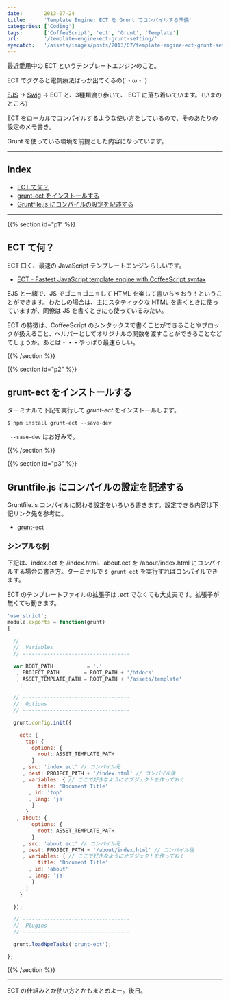 ```yaml
---
date:       2013-07-24
title:      'Template Engine: ECT を Grunt でコンパイルする準備'
categories: ['Coding']
tags:       ['CoffeeScript', 'ect', 'Grunt', 'Template']
url:        '/template-engine-ect-grunt-setting/'
eyecatch:   '/assets/images/posts/2013/07/template-engine-ect-grunt-setting/eyecatch.png'
---
```


最近愛用中の ECT というテンプレートエンジンのこと。

ECT でググると電気療法ばっか出てくるの(´・ω・`)

[EJS](http://embeddedjs.com/) -&gt; [Swig](http://paularmstrong.github.io/swig/) -&gt; ECT と、3種類渡り歩いて、 ECT に落ち着いています。（いまのところ）

ECT をローカルでコンパイルするような使い方をしているので、そのあたりの設定のメモ書き。

Grunt を使っている環境を前提とした内容になっています。

---

## Index

- [ECT て何？](#p1)
- [grunt-ect をインストールする](#p2)
- [Gruntfile.js にコンパイルの設定を記述する](#p3)

---

{{% section id="p1" %}}

## ECT て何？

ECT 曰く、最速の JavaScript テンプレートエンジンらしいです。

- [ECT - Fastest JavaScript template engine with CoffeeScript syntax](http://ectjs.com/)

EJS と一緒で、JS でゴニョゴニョして HTML を楽して書いちゃおう！ということができます。わたしの場合は、主にスタティックな HTML を書くときに使っていますが、同僚は JS を書くときにも使っているみたい。

ECT の特徴は、CoffeeScript のシンタックスで書くことができることやブロックが扱えること、ヘルパーとしてオリジナルの関数を渡すことができることなどでしょうか。あとは・・・やっぱり最速らしい。

{{% /section %}}

{{% section id="p2" %}}

## grunt-ect をインストールする

ターミナルで下記を実行して *grunt-ect* をインストールします。

```shell
$ npm install grunt-ect --save-dev
```

` --save-dev` はお好みで。

{{% /section %}}

{{% section id="p3" %}}

## Gruntfile.js にコンパイルの設定を記述する

Gruntfile.js コンパイルに関わる設定をいろいろ書きます。設定できる内容は下記リンク先を参考に。

- [grunt-ect](https://npmjs.org/package/grunt-ect)

### シンプルな例

下記は、index.ect を /index.html、about.ect を /about/index.html にコンパイルする場合の書き方。ターミナルで `$ grunt ect` を実行すればコンパイルできます。

ECT のテンプレートファイルの拡張子は *.ect* でなくても大丈夫です。拡張子が無くても動きます。

```javascript
'use strict';
module.exports = function(grunt)
{

  // -----------------------------------
  //  Variables
  // -----------------------------------

  var ROOT_PATH           = '.'
   , PROJECT_PATH        = ROOT_PATH + '/htdocs'
   , ASSET_TEMPLATE_PATH = ROOT_PATH + '/assets/template'
    ;

  // -----------------------------------
  //  Options
  // -----------------------------------

  grunt.config.init({

    ect: {
      top: {
        options: {
          root: ASSET_TEMPLATE_PATH
        }
     , src: 'index.ect' // コンパイル元
     , dest: PROJECT_PATH + '/index.html' // コンパイル後
     , variables: { // ここで好きなようにオブジェクトを作っておく
          title: 'Document Title'
       , id: 'top'
       , lang: 'ja'
        }
      }
   , about: {
        options: {
          root: ASSET_TEMPLATE_PATH
        }
     , src: 'about.ect' // コンパイル元
     , dest: PROJECT_PATH + '/about/index.html' // コンパイル後
     , variables: { // ここで好きなようにオブジェクトを作っておく
          title: 'Document Title'
       , id: 'about'
       , lang: 'ja'
        }
      }
    }

  });

  // -----------------------------------
  //  Plugins
  // -----------------------------------

  grunt.loadNpmTasks('grunt-ect');

};
```

{{% /section %}}

---

ECT の仕組みとか使い方とかもまとめよー。後日。
